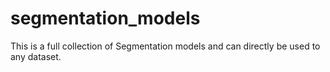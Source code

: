 # segmentation_models
This is a full collection of Segmentation models and can directly be used to any dataset.

